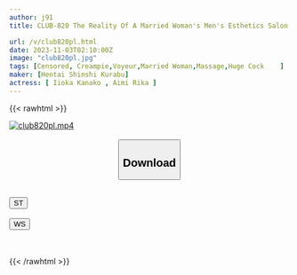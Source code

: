 ```yaml
---
author: j91
title: CLUB-820 The Reality Of A Married Woman's Men's Esthetics Salon Where A Creampie Service That Uses Radical Secret Techniques To Make Customers With Big Dicks Feel Like They're Inviting Them To The Actual Sex 2

url: /v/club820pl.html
date: 2023-11-03T02:10:00Z
image: "club820pl.jpg"
tags: [Censored, Creampie,Voyeur,Married Woman,Massage,Huge Cock	]
maker: [Hentai Shinshi Kurabu]
actress: [ Iioka Kanako , Aimi Rika ]
---
```



{{< rawhtml >}}

<div class="video" data-videoid="aPwAo2WOB8SQKb">
    <a href="javascript:;">
        <img src="https://my.j91.asia/v/club820pl.jpg" width="WIDTH" height="HEIGHT" alt="club820pl.mp4" loading="lazy">
    </a>
</div>

<script type="text/javascript" src="https://j91.asia/asset/on-demand-st.js"></script>

<br>
  <link rel="stylesheet" href="https://j91.asia/asset/bs5.css">
  
  <center>
  <button class="btn btn-primary" type="button" data-bs-toggle="collapse" data-bs-target=".multi-collapse" aria-expanded="false" aria-controls="multiCollapseExample1 multiCollapseExample2"><h2>Download</h2></button></center>
</p>
<div class="row">
  <div class="col">
    <div class="collapse multi-collapse" id="multiCollapseExample1">
      <div class="card card-body">
	      	      <br>
<div class="buttons">  
<a href="https://streamtape.to/v/aPwAo2WOB8SQKb"><button class="btn-hover color-3"><i class="fa fa-download"></i> ST</button></a></div>
    </div>
  </div>
</div>
  <div class="col">
    <div class="collapse multi-collapse" id="multiCollapseExample2">
      <div class="card card-body">
	      <br>
<div class="buttons">
    <a href="https://wolfstream.tv/xw8d9ubdhzcr"><button class="btn-hover color-9"><i class="fa fa-download"></i> WS</button></a></div>
<br><br>
      </div>
    </div>
  </div>
</div>

{{< /rawhtml >}}
